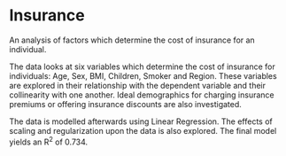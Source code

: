# Insurance
An analysis of factors which determine the cost of insurance for an individual.

The data looks at six variables which determine the cost of insurance for individuals: Age, Sex, BMI, Children, Smoker and Region. These variables are explored in their relationship with the dependent variable and their collinearity with one another. Ideal demographics for charging insurance premiums or offering insurance discounts are also investigated.

The data is modelled afterwards using Linear Regression. The effects of scaling and regularization upon the data is also explored. The final model yields an R<sup>2</sup> of 0.734.
